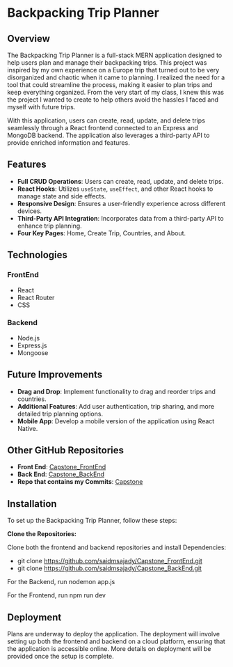 # Backpacking Trip Planner

## Overview

The Backpacking Trip Planner is a full-stack MERN application designed to help users plan and manage their backpacking trips. This project was inspired by my own experience on a Europe trip that turned out to be very disorganized and chaotic when it came to planning. I realized the need for a tool that could streamline the process, making it easier to plan trips and keep everything organized. From the very start of my class, I knew this was the project I wanted to create to help others avoid the hassles I faced and myself with future trips.

With this application, users can create, read, update, and delete trips seamlessly through a React frontend connected to an Express and MongoDB backend. The application also leverages a third-party API to provide enriched information and features.

## Features

- **Full CRUD Operations**: Users can create, read, update, and delete trips.
- **React Hooks**: Utilizes `useState`, `useEffect`, and other React hooks to manage state and side effects.
- **Responsive Design**: Ensures a user-friendly experience across different devices.
- **Third-Party API Integration**: Incorporates data from a third-party API to enhance trip planning.
- **Four Key Pages**: Home, Create Trip, Countries, and About.

## Technologies

### FrontEnd

- React
- React Router
- CSS

### Backend

- Node.js
- Express.js
- Mongoose

## Future Improvements

- **Drag and Drop**: Implement functionality to drag and reorder trips and countries.
- **Additional Features**: Add user authentication, trip sharing, and more detailed trip planning options.
- **Mobile App**: Develop a mobile version of the application using React Native.

## Other GitHub Repositories

- **Front End**: [Capstone_FrontEnd](https://github.com/saidmsajady/Capstone_FrontEnd.git)
- **Back End**: [Capstone_BackEnd](https://github.com/saidmsajady/Capstone_BackEnd.git)
- **Repo that contains my Commits**: [Capstone](https://github.com/saidmsajady/Capstone.git)

## Installation

To set up the Backpacking Trip Planner, follow these steps:

**Clone the Repositories:**

   Clone both the frontend and backend repositories and install Dependencies:
   - git clone https://github.com/saidmsajady/Capstone_FrontEnd.git
   - git clone https://github.com/saidmsajady/Capstone_BackEnd.git

   For the Backend, run nodemon app.js

   For the Frontend, run npm run dev

## Deployment

Plans are underway to deploy the application. The deployment will involve setting up both the frontend and backend on a cloud platform, ensuring that the application is accessible online. More details on deployment will be provided once the setup is complete.